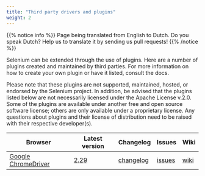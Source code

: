 ```yaml
---
title: "Third party drivers and plugins"
weight: 2
---
```


{{% notice info %}}
<i class="fas fa-language"></i> Page being translated from 
English to Dutch. Do you speak Dutch? Help us to translate
it by sending us pull requests!
{{% /notice %}}

Selenium can be extended through the use of plugins. Here are a number of 
plugins created and maintained by third parties. For more information on how 
to create your own plugin or have it listed, consult the docs.

Please note that these plugins are not supported, maintained, hosted, or 
endorsed by the Selenium project. In addition, be advised that the plugins 
listed below are not necessarily licensed under the Apache License v.2.0. 
Some of the plugins are available under another free and open source software 
license; others are only available under a proprietary license. Any questions 
about plugins and their license of distribution need to be raised with their 
respective developer(s).

| Browser | Latest version | Changelog | Issues | Wiki |
| -------- | ---------- | ---------- | ---------- | ---------- |
| [Google ChromeDriver](//sites.google.com/a/chromium.org/chromedriver/) | [2.29](//chromedriver.storage.googleapis.com/index.html) |  [changelog](//chromedriver.storage.googleapis.com/2.29/notes.txt) | [issues](//bugs.chromium.org/p/chromedriver/issues/list) | [wiki](//github.com/SeleniumHQ/selenium/wiki/ChromeDriver)

